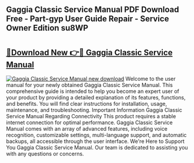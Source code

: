 ## Gaggia Classic Service Manual PDF Download Free - Part-gyp User Guide Repair - Service Owner Edition su8WP

# <h2><a href="http://bc9833.oget.top/?id=Gaggia+Classic+Service+Manual">🔗Download New 👉🔴 Gaggia Classic Service Manual</a></h2>

[![Gaggia Classic Service Manual new download](https://i.imgur.com/5g1atiW.png)](http://bc9833.oget.top/?id=Gaggia+Classic+Service+Manual)
Welcome to the user manual for your newly obtained Gaggia Classic Service Manual. This comprehensive guide is intended to help you become an expert user of your product by providing a detailed explanation of its features, functions, and benefits. You will find clear instructions for installation, usage, maintenance, and troubleshooting. Important Information Gaggia Classic Service Manual Regarding Connectivity This product requires a stable internet connection for optimal performance. Gaggia Classic Service Manual comes with an array of advanced features, including voice recognition, customizable settings, multi-language support, and automatic backups, all accessible through the user interface. We're Here to Support You Gaggia Classic Service Manual. Our team is dedicated to assisting you with any questions or concerns.
